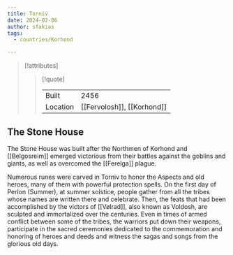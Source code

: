 ```yaml
---
title: Torniv
date: 2024-02-06
author: sfakias
tags:
  - countries/Korhond

---
```

> [!attributes]
> 
> > [!quote]
> >
> > | | |
> > | --- | --- |
> > | Built | 2456 |
> > | Location | [[Fervolosh]], [[Korhond]] |

## The Stone House

The Stone House was built after the Northmen of Korhond and [[Belgosreim]] emerged victorious from their battles against the goblins and giants, as well as overcomed the [[Ferelga]] plague.

Numerous runes were carved in Torniv to honor the Aspects and old heroes, many of them with powerful protection spells. On the first day of Perlon (Summer), at summer solstice, people gather from all the tribes whose names are written there and celebrate. Then, the feats that had been accomplished by the victors of [[Vølrad]], also known as Voldosh, are sculpted and immortalized over the centuries. Even in times of armed conflict between some of the tribes, the warriors put down their weapons, participate in the sacred ceremonies dedicated to the commemoration and honoring of heroes and deeds and witness the sagas and songs from the glorious old days.